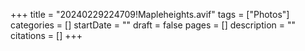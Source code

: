 +++
title = "20240229224709!Mapleheights.avif"
tags = ["Photos"]
categories = []
startDate = ""
draft = false
pages = []
description = ""
citations = []
+++
